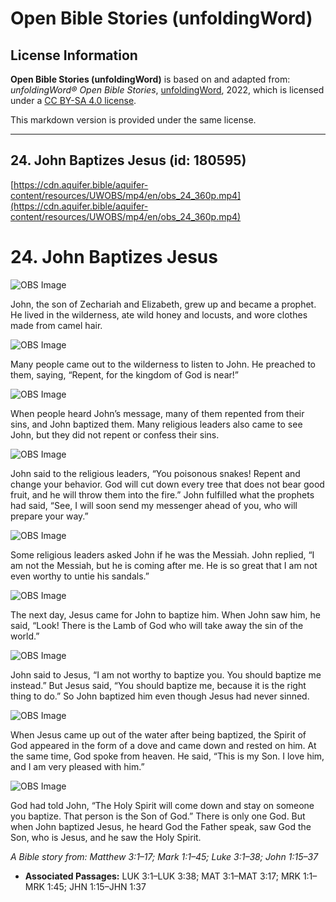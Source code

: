 # Open Bible Stories (unfoldingWord)

## License Information

**Open Bible Stories (unfoldingWord)** is based on and adapted from: _unfoldingWord® Open Bible Stories_, [unfoldingWord](https://unfoldingword.org/utw), 2022, which is licensed under a [CC BY-SA 4.0 license](https://creativecommons.org/licenses/by-sa/4.0/legalcode.en).

This markdown version is provided under the same license.



--------------------------------

## 24. John Baptizes Jesus (id: 180595)

[https://cdn.aquifer.bible/aquifer-content/resources/UWOBS/mp4/en/obs_24_360p.mp4](https://cdn.aquifer.bible/aquifer-content/resources/UWOBS/mp4/en/obs_24_360p.mp4)

24\. John Baptizes Jesus
========================

![OBS Image](https://cdn.aquifer.bible/aquifer-content/resources/UWOBS/jpg/360px/obs-en-24-01.jpg)

John, the son of Zechariah and Elizabeth, grew up and became a prophet. He lived in the wilderness, ate wild honey and locusts, and wore clothes made from camel hair.

![OBS Image](https://cdn.aquifer.bible/aquifer-content/resources/UWOBS/jpg/360px/obs-en-24-02.jpg)

Many people came out to the wilderness to listen to John. He preached to them, saying, “Repent, for the kingdom of God is near!”

![OBS Image](https://cdn.aquifer.bible/aquifer-content/resources/UWOBS/jpg/360px/obs-en-24-03.jpg)

When people heard John’s message, many of them repented from their sins, and John baptized them. Many religious leaders also came to see John, but they did not repent or confess their sins.

![OBS Image](https://cdn.aquifer.bible/aquifer-content/resources/UWOBS/jpg/360px/obs-en-24-04.jpg)

John said to the religious leaders, “You poisonous snakes! Repent and change your behavior. God will cut down every tree that does not bear good fruit, and he will throw them into the fire.” John fulfilled what the prophets had said, “See, I will soon send my messenger ahead of you, who will prepare your way.”

![OBS Image](https://cdn.aquifer.bible/aquifer-content/resources/UWOBS/jpg/360px/obs-en-24-05.jpg)

Some religious leaders asked John if he was the Messiah. John replied, “I am not the Messiah, but he is coming after me. He is so great that I am not even worthy to untie his sandals.”

![OBS Image](https://cdn.aquifer.bible/aquifer-content/resources/UWOBS/jpg/360px/obs-en-24-06.jpg)

The next day, Jesus came for John to baptize him. When John saw him, he said, “Look! There is the Lamb of God who will take away the sin of the world.”

![OBS Image](https://cdn.aquifer.bible/aquifer-content/resources/UWOBS/jpg/360px/obs-en-24-07.jpg)

John said to Jesus, “I am not worthy to baptize you. You should baptize me instead.” But Jesus said, “You should baptize me, because it is the right thing to do.” So John baptized him even though Jesus had never sinned.

![OBS Image](https://cdn.aquifer.bible/aquifer-content/resources/UWOBS/jpg/360px/obs-en-24-08.jpg)

When Jesus came up out of the water after being baptized, the Spirit of God appeared in the form of a dove and came down and rested on him. At the same time, God spoke from heaven. He said, “This is my Son. I love him, and I am very pleased with him.”

![OBS Image](https://cdn.aquifer.bible/aquifer-content/resources/UWOBS/jpg/360px/obs-en-24-09.jpg)

God had told John, “The Holy Spirit will come down and stay on someone you baptize. That person is the Son of God.” There is only one God. But when John baptized Jesus, he heard God the Father speak, saw God the Son, who is Jesus, and he saw the Holy Spirit.

*A Bible story from: Matthew 3:1–17; Mark 1:1–45; Luke 3:1–38; John 1:15–37*

* **Associated Passages:** LUK 3:1–LUK 3:38; MAT 3:1–MAT 3:17; MRK 1:1–MRK 1:45; JHN 1:15–JHN 1:37

